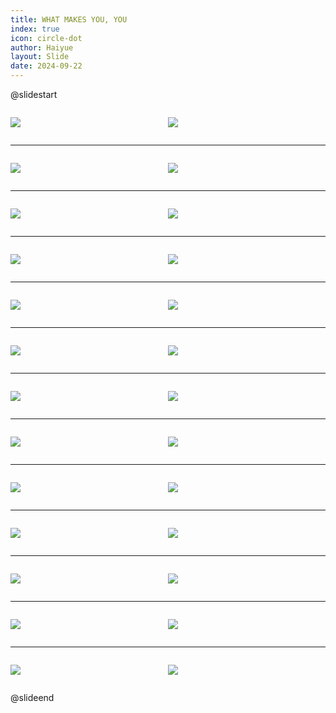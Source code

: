 ```yaml
---
title: WHAT MAKES YOU, YOU
index: true
icon: circle-dot
author: Haiyue
layout: Slide
date: 2024-09-22
---
```

 
@slidestart

<div style="display:flex">
<div style="flex:1">

![](https://raw.githubusercontent.com/yclord/reading/refs/heads/master/english/Level-X/WHAT%20MAKES%20YOU,%20YOU/001.webp)
</div>
<div style="flex:1">

![](https://raw.githubusercontent.com/yclord/reading/refs/heads/master/english/Level-X/WHAT%20MAKES%20YOU,%20YOU/002.webp)
</div>
</div>

---

<div style="display:flex">
<div style="flex:1">

![](https://raw.githubusercontent.com/yclord/reading/refs/heads/master/english/Level-X/WHAT%20MAKES%20YOU,%20YOU/003.webp)
</div>
<div style="flex:1">

![](https://raw.githubusercontent.com/yclord/reading/refs/heads/master/english/Level-X/WHAT%20MAKES%20YOU,%20YOU/004.webp)
</div>
</div>

---

<div style="display:flex">
<div style="flex:1">

![](https://raw.githubusercontent.com/yclord/reading/refs/heads/master/english/Level-X/WHAT%20MAKES%20YOU,%20YOU/005.webp)
</div>
<div style="flex:1">

![](https://raw.githubusercontent.com/yclord/reading/refs/heads/master/english/Level-X/WHAT%20MAKES%20YOU,%20YOU/006.webp)
</div>
</div>

---

<div style="display:flex">
<div style="flex:1">

![](https://raw.githubusercontent.com/yclord/reading/refs/heads/master/english/Level-X/WHAT%20MAKES%20YOU,%20YOU/007.webp)
</div>
<div style="flex:1">

![](https://raw.githubusercontent.com/yclord/reading/refs/heads/master/english/Level-X/WHAT%20MAKES%20YOU,%20YOU/008.webp)
</div>
</div>

---

<div style="display:flex">
<div style="flex:1">

![](https://raw.githubusercontent.com/yclord/reading/refs/heads/master/english/Level-X/WHAT%20MAKES%20YOU,%20YOU/009.webp)
</div>
<div style="flex:1">

![](https://raw.githubusercontent.com/yclord/reading/refs/heads/master/english/Level-X/WHAT%20MAKES%20YOU,%20YOU/010.webp)
</div>
</div>

---

<div style="display:flex">
<div style="flex:1">

![](https://raw.githubusercontent.com/yclord/reading/refs/heads/master/english/Level-X/WHAT%20MAKES%20YOU,%20YOU/011.webp)
</div>
<div style="flex:1">

![](https://raw.githubusercontent.com/yclord/reading/refs/heads/master/english/Level-X/WHAT%20MAKES%20YOU,%20YOU/012.webp)
</div>
</div>

---

<div style="display:flex">
<div style="flex:1">

![](https://raw.githubusercontent.com/yclord/reading/refs/heads/master/english/Level-X/WHAT%20MAKES%20YOU,%20YOU/013.webp)
</div>
<div style="flex:1">

![](https://raw.githubusercontent.com/yclord/reading/refs/heads/master/english/Level-X/WHAT%20MAKES%20YOU,%20YOU/014.webp)
</div>
</div>

---

<div style="display:flex">
<div style="flex:1">

![](https://raw.githubusercontent.com/yclord/reading/refs/heads/master/english/Level-X/WHAT%20MAKES%20YOU,%20YOU/015.webp)
</div>
<div style="flex:1">

![](https://raw.githubusercontent.com/yclord/reading/refs/heads/master/english/Level-X/WHAT%20MAKES%20YOU,%20YOU/016.webp)
</div>
</div>

---

<div style="display:flex">
<div style="flex:1">

![](https://raw.githubusercontent.com/yclord/reading/refs/heads/master/english/Level-X/WHAT%20MAKES%20YOU,%20YOU/017.webp)
</div>
<div style="flex:1">

![](https://raw.githubusercontent.com/yclord/reading/refs/heads/master/english/Level-X/WHAT%20MAKES%20YOU,%20YOU/018.webp)
</div>
</div>

---

<div style="display:flex">
<div style="flex:1">

![](https://raw.githubusercontent.com/yclord/reading/refs/heads/master/english/Level-X/WHAT%20MAKES%20YOU,%20YOU/019.webp)
</div>
<div style="flex:1">

![](https://raw.githubusercontent.com/yclord/reading/refs/heads/master/english/Level-X/WHAT%20MAKES%20YOU,%20YOU/020.webp)
</div>
</div>

---

<div style="display:flex">
<div style="flex:1">

![](https://raw.githubusercontent.com/yclord/reading/refs/heads/master/english/Level-X/WHAT%20MAKES%20YOU,%20YOU/021.webp)
</div>
<div style="flex:1">

![](https://raw.githubusercontent.com/yclord/reading/refs/heads/master/english/Level-X/WHAT%20MAKES%20YOU,%20YOU/022.webp)
</div>
</div>

---

<div style="display:flex">
<div style="flex:1">

![](https://raw.githubusercontent.com/yclord/reading/refs/heads/master/english/Level-X/WHAT%20MAKES%20YOU,%20YOU/023.webp)
</div>
<div style="flex:1">

![](https://raw.githubusercontent.com/yclord/reading/refs/heads/master/english/Level-X/WHAT%20MAKES%20YOU,%20YOU/024.webp)
</div>
</div>

---

<div style="display:flex">
<div style="flex:1">

![](https://raw.githubusercontent.com/yclord/reading/refs/heads/master/english/Level-X/WHAT%20MAKES%20YOU,%20YOU/025.webp)
</div>
<div style="flex:1">

![](https://raw.githubusercontent.com/yclord/reading/refs/heads/master/english/Level-X/WHAT%20MAKES%20YOU,%20YOU/026.webp)
</div>
</div>

@slideend